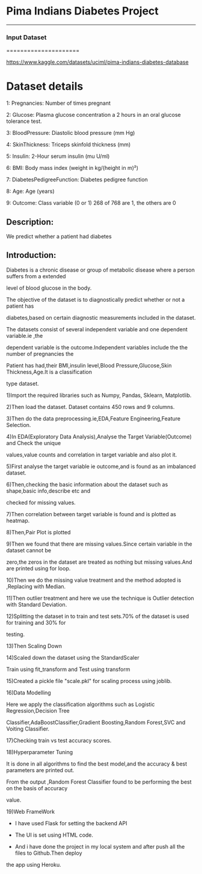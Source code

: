 # Pima Indians Diabetes Project
------------------------------
### Input Dataset
=====================

https://www.kaggle.com/datasets/uciml/pima-indians-diabetes-database

Dataset details
=============================

1: Pregnancies: Number of times pregnant

2: Glucose: Plasma glucose concentration a 2 hours in an oral glucose tolerance test.

3: BloodPressure: Diastolic blood pressure (mm Hg)

4: SkinThickness: Triceps skinfold thickness (mm)

5: Insulin: 2-Hour serum insulin (mu U/ml)

6: BMI: Body mass index (weight in kg/(height in m)²)

7: DiabetesPedigreeFunction: Diabetes pedigree function

8: Age: Age (years)

9: Outcome: Class variable (0 or 1) 268 of 768 are 1, the others are 0


## Description:

We predict whether a patient had diabetes


## Introduction:

Diabetes is a chronic disease or group of metabolic disease where a person suffers from a extended

level of blood glucose in the body.

The objective of the dataset is to diagnostically predict whether or not a  patient has

diabetes,based on certain diagnostic measurements included in the dataset.

The datasets consist of several independent variable and one dependent variable.ie ,the

dependent variable is the outcome.Independent variables include the the number of pregnancies the

Patient has had,their BMI,insulin level,Blood Pressure,Glucose,Skin Thickness,Age.It is a classification

type dataset.


1)Import the required libraries such as Numpy, Pandas, Sklearn, Matplotlib.

2)Then load the dataset. Dataset contains 450 rows and 9 columns.

3)Then do the data preprocessing.ie,EDA,Feature Engineering,Feature Selection.


4)In EDA(Exploratory Data Analysis),Analyse the Target Variable(Outcome) and Check the unique

values,value counts and correlation in target variable and also plot it.

5)First analyse the target variable ie outcome,and is found as an imbalanced dataset.

6)Then,checking the basic information about the dataset such as shape,basic info,describe etc and

checked for missing values.

7)Then correlation between target variable is found and is plotted as heatmap.

8)Then,Pair Plot is plotted

9)Then we found that there are missing values.Since certain variable in the dataset cannot be

zero,the zeros in the dataset are treated as nothing but missing values.And are printed using for loop.

10)Then we do the missing value treatment and the method adopted is ,Replacing with Median.

11)Then outlier treatment and here we use the technique is Outlier detection with Standard Deviation.

12)Splitting the dataset in to train and test sets.70% of the dataset is used for training and 30% for

testing.

13)Then Scaling Down

14)Scaled down the dataset using the StandardScaler

Train using fit_transform and Test using transform

15)Created a pickle file "scale.pkl" for scaling process using joblib.

16)Data Modelling

Here we apply the classification algorithms such as Logistic Regression,Decision Tree

Classifier,AdaBoostClassifier,Gradient Boosting,Random Forest,SVC and Voiting Classifier.

17)Checking train vs test accuracy scores.

18)Hyperparameter Tuning

It is done in all algorithms to find the best model,and the accuracy & best parameters are printed out.

From the output ,Random Forest Classifier found to be performing the best on the basis of accuracy

value.

19)Web FrameWork

- I have used Flask for setting the backend API

- The UI is set using HTML code.

- And i have done the project in my local system and after push all the files to Github.Then deploy

the app using Heroku.
